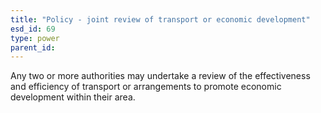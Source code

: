 ```yaml
---
title: "Policy - joint review of transport or economic development"
esd_id: 69
type: power
parent_id:  
---
```


Any two or more authorities may undertake a review of the effectiveness and efficiency of transport or arrangements to promote economic development within their area.


